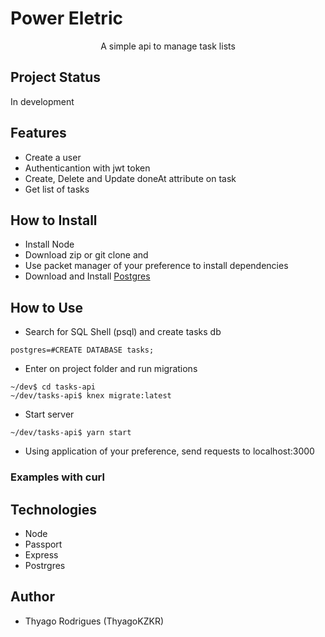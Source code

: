 # Power Eletric
<p align='center' >A simple api to manage task lists</p>

## Project Status

<p>In development</p>

## Features

- Create a user
- Authenticantion with jwt token
- Create, Delete and Update doneAt attribute on task
- Get list of tasks

## How to Install
<ul>
	<li>Install Node</li>
	<li>Download zip or git clone and</li>
	<li>Use packet manager of your preference to install dependencies</li>
	<li>Download and Install <a href="https://www.postgresql.org/download/">Postgres</a></li>
</ul>

## How to Use

- Search for SQL Shell (psql) and create tasks db</li>
```
postgres=#CREATE DATABASE tasks;
```
- Enter on project folder and run migrations</li>
```
~/dev$ cd tasks-api
~/dev/tasks-api$ knex migrate:latest
```
- Start server</li>
```
~/dev/tasks-api$ yarn start
```
- Using application of your preference, send requests to localhost:3000</li>


### Examples with curl



## Technologies

- Node
- Passport
- Express
- Postrgres

## Author

- Thyago Rodrigues (ThyagoKZKR)


